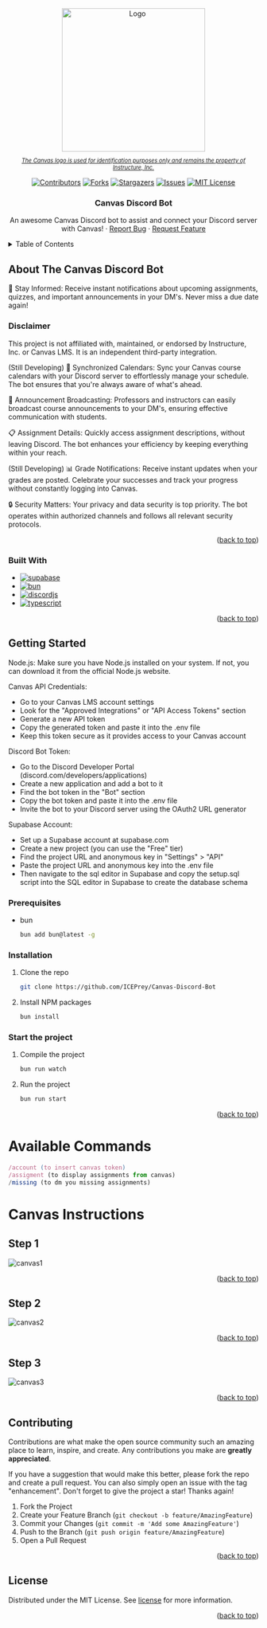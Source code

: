 <a name="readme-top"></a>
<br />

<div align="center">
  <a href="https://github.com/ICEPrey/Canvas-Discord-Bot">
    <img src="https://www.uab.edu/elearning/images/pictures/academic-technologies/logos/canvas.png" alt="Logo" width="288" height="288">
    <p style="font-style: italic; font-size: 0.8em;">The Canvas logo is used for identification purposes only and remains the property of Instructure, Inc.</p>

  </a>

[![Contributors][contributors-shield]][contributors-url]
[![Forks][forks-shield]][forks-url]
[![Stargazers][stars-shield]][stars-url]
[![Issues][issues-shield]][issues-url]
[![MIT License][license-shield]][license-url]

  <h3 align="center">Canvas Discord Bot</h3>

  <p align="center">
    An awesome Canvas Discord bot to assist and connect your Discord server with Canvas!
    ·
    <a href="https://github.com/ICEPrey/Canvas-Discord-Bot/issues">Report Bug</a>
    ·
    <a href="https://github.com/ICEPrey/Canvas-Discord-Bot/issues">Request Feature</a>
  </p>
</div>

<!-- TABLE OF CONTENTS -->
<details>
  <summary>Table of Contents</summary>
  <ol>
    <li>
      <a href="#about-the-canvas-discord-bot">About The Project</a>
      <ul>
        <li><a href="#built-with">Built With</a></li>
      </ul>
    </li>
    <li>
      <a href="#getting-started">Getting Started</a>
      <ul>
        <li><a href="#prerequisites">Prerequisites</a></li>
        <li><a href="#installation">Installation</a></li>
      </ul>
    </li>
    <li><a href="#canvas-instructions">Canvas Instructions</a></li>
    <li><a href="#contributing">Contributing</a></li>
    <li><a href="#license">License</a></li>
  </ol>
</details>

<!-- ABOUT THE PROJECT -->

## About The Canvas Discord Bot

🔔 Stay Informed: Receive instant notifications about upcoming assignments, quizzes, and important announcements in your DM's. Never miss a due date again!

### Disclaimer

This project is not affiliated with, maintained, or endorsed by Instructure, Inc. or Canvas LMS. It is an independent third-party integration.


(Still Developing) 📅 Synchronized Calendars: Sync your Canvas course calendars with your Discord server to effortlessly manage your schedule. The bot ensures that you're always aware of what's ahead.

📢 Announcement Broadcasting: Professors and instructors can easily broadcast course announcements to your DM's, ensuring effective communication with students.

📋 Assignment Details: Quickly access assignment descriptions, without leaving Discord. The bot enhances your efficiency by keeping everything within your reach.

(Still Developing) 📊 Grade Notifications: Receive instant updates when your grades are posted. Celebrate your successes and track your progress without constantly logging into Canvas.

🔒 Security Matters: Your privacy and data security is top priority. The bot operates within authorized channels and follows all relevant security protocols.

<p align="right">(<a href="#readme-top">back to top</a>)</p>

### Built With

- [![supabase][supabase]][supabase-url]
- [![bun][bun]][bun-url]
- [![discordjs][discordjs]][discordjs-url]
- [![typescript][typescript]][typescripturl]

<p align="right">(<a href="#readme-top">back to top</a>)</p>

<!-- GETTING STARTED -->

## Getting Started

Node.js: Make sure you have Node.js installed on your system. If not, you can download it from the official Node.js website.

Canvas API Credentials:

- Go to your Canvas LMS account settings
- Look for the "Approved Integrations" or "API Access Tokens" section
- Generate a new API token
- Copy the generated token and paste it into the .env file
- Keep this token secure as it provides access to your Canvas account

Discord Bot Token:

- Go to the Discord Developer Portal (discord.com/developers/applications)
- Create a new application and add a bot to it
- Find the bot token in the "Bot" section
- Copy the bot token and paste it into the .env file
- Invite the bot to your Discord server using the OAuth2 URL generator

Supabase Account:

- Set up a Supabase account at supabase.com
- Create a new project (you can use the "Free" tier)
- Find the project URL and anonymous key in "Settings" > "API"
- Paste the project URL and anonymous key into the .env file
- Then navigate to the sql editor in Supabase and copy the setup.sql script into the SQL editor in Supabase to create the database schema

### Prerequisites

- bun
  ```sh
  bun add bun@latest -g
  ```

### Installation

1. Clone the repo
   ```sh
   git clone https://github.com/ICEPrey/Canvas-Discord-Bot
   ```
2. Install NPM packages
   ```sh
   bun install
   ```

### Start the project

1.  Compile the project
    ```sh
    bun run watch
    ```
2.  Run the project
    ```sh
    bun run start
    ```
    <p align="right">(<a href="#readme-top">back to top</a>)</p>

# Available Commands

```js
/account (to insert canvas token)
/assigment (to display assignments from canvas)
/missing (to dm you missing assignments)
```

# Canvas Instructions

## Step 1

![canvas1]

<p align="right">(<a href="#readme-top">back to top</a>)</p>

## Step 2

![canvas2]

<p align="right">(<a href="#readme-top">back to top</a>)</p>

## Step 3

![canvas3]

<p align="right">(<a href="#readme-top">back to top</a>)</p>

<!-- CONTRIBUTING -->

## Contributing

Contributions are what make the open source community such an amazing place to learn, inspire, and create. Any contributions you make are **greatly appreciated**.

If you have a suggestion that would make this better, please fork the repo and create a pull request. You can also simply open an issue with the tag "enhancement".
Don't forget to give the project a star! Thanks again!

1. Fork the Project
2. Create your Feature Branch (`git checkout -b feature/AmazingFeature`)
3. Commit your Changes (`git commit -m 'Add some AmazingFeature'`)
4. Push to the Branch (`git push origin feature/AmazingFeature`)
5. Open a Pull Request

<p align="right">(<a href="#readme-top">back to top</a>)</p>

## License

Distributed under the MIT License. See [license] for more information.

<p align="right">(<a href="#readme-top">back to top</a>)</p>

[contributors-shield]: https://img.shields.io/github/stars/ICEPrey/Canvas-Discord-Bot.svg?style=for-the-badge
[contributors-url]: https://github.com/ICEPrey/Canvas-Discord-Bot/graphs/contributors
[forks-shield]: https://img.shields.io/github/stars/ICEPrey/Canvas-Discord-Bot.svg?style=for-the-badge
[forks-url]: https://github.com/ICEPrey/Canvas-Discord-Bot/network/members
[stars-shield]: https://img.shields.io/github/stars/ICEPrey/Canvas-Discord-Bot.svg?style=for-the-badge
[stars-url]: https://github.com/ICEPrey/Canvas-Discord-Bot/stargazers
[issues-shield]: https://img.shields.io/github/stars/ICEPrey/Canvas-Discord-Bot.svg?style=for-the-badge
[issues-url]: https://github.com/ICEPrey/Canvas-Discord-Bot/issues
[license-shield]: https://img.shields.io/github/license/othneildrew/Best-README-Template.svg?style=for-the-badge
[license-url]: https://github.com/ICEPrey/Canvas-Discord-Bot/License.MD
[product-screenshot]: images/screenshot.png
[bun]: https://img.shields.io/badge/Bun-339933?style=for-the-badge&logo=bun&logoColor=white
[supabase]: https://img.shields.io/badge/Supabase-181818?style=for-the-badge&logo=supabase&logoColor=white
[discordjs]: https://img.shields.io/badge/Discord-5865F2?style=for-the-badge&logo=discord&logoColor=white
[bun-url]: https://bun.sh/
[supabase-url]: https://supabase.com/
[discordjs-url]: https://discord.js.org/
[canvas1]: images/canvas/canvasStep1.png
[canvas2]: images/canvas/canvasStep2.png
[canvas3]: images/canvas/canvasStep3.png
[license]: License.MD
[typescript]: https://img.shields.io/badge/typescript-%23007ACC.svg?style=for-the-badge&logo=typescript&logoColor=white
[typescripturl]: https://www.typescriptlang.org/

```

```

